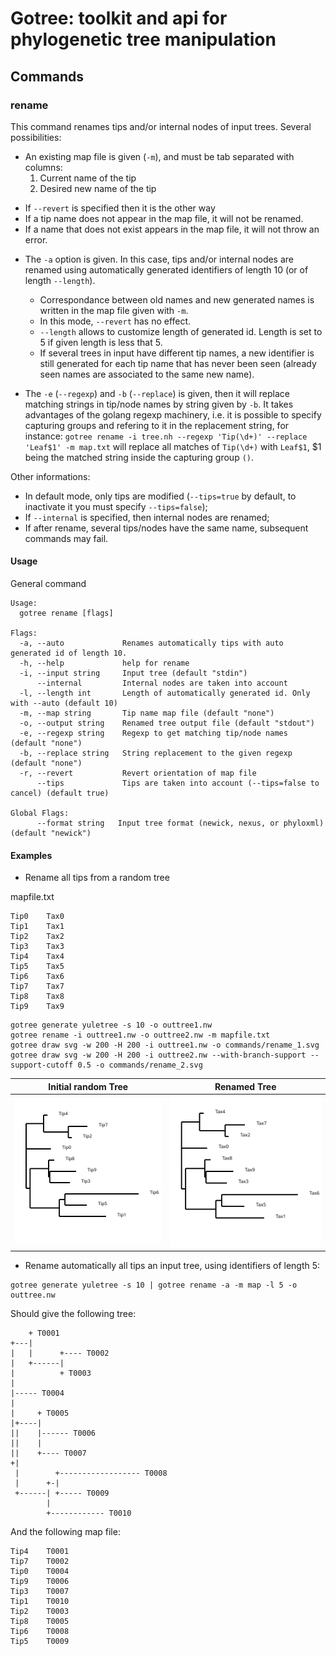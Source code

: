 # Gotree: toolkit and api for phylogenetic tree manipulation

## Commands

### rename
This command renames tips and/or internal nodes of input trees. Several possibilities:

*  An existing map file is given (`-m`), and must be tab separated with columns:
   1) Current name of the tip
   2) Desired new name of the tip
   
  - If `--revert` is specified then it is the other way
  - If a tip name does not appear in the map file, it will not be renamed. 
  - If a name that does not exist appears in the map file, it will not throw an error.

* The `-a` option is given. In this case, tips and/or internal nodes are renamed using automatically generated identifiers of length 10 (or of length `--length`).
  - Correspondance between old names and new generated names is written in the map file given with `-m`. 
  - In this mode, `--revert` has no effect.
  - `--length`  allows to customize length of generated id. Length is set to 5 if given length is less that 5.
  - If several trees in input have different tip names, a new identifier is still generated for each tip name that has never been seen (already seen names are associated to the same new name).

* The `-e` (`--regexp`) and `-b` (`--replace`) is given, then it will replace matching strings in tip/node names by string given by `-b`. It takes advantages of the golang regexp machinery, i.e. it is possible to specify capturing groups and refering to it in the replacement string, for instance: `gotree rename -i tree.nh --regexp 'Tip(\d+)' --replace 'Leaf$1' -m map.txt`  will replace all matches of `Tip(\d+)` with `Leaf$1`, $1 being the matched string inside the capturing group `()`.


Other informations:
- In default mode, only tips are modified (`--tips=true` by default, to inactivate it you must specify `--tips=false`);
- If `--internal` is specified, then internal nodes are renamed;
- If after rename, several tips/nodes have the same name, subsequent commands may fail.

#### Usage

General command
```
Usage:
  gotree rename [flags]

Flags:
  -a, --auto             Renames automatically tips with auto generated id of length 10.
  -h, --help             help for rename
  -i, --input string     Input tree (default "stdin")
      --internal         Internal nodes are taken into account
  -l, --length int       Length of automatically generated id. Only with --auto (default 10)
  -m, --map string       Tip name map file (default "none")
  -o, --output string    Renamed tree output file (default "stdout")
  -e, --regexp string    Regexp to get matching tip/node names (default "none")
  -b, --replace string   String replacement to the given regexp (default "none")
  -r, --revert           Revert orientation of map file
      --tips             Tips are taken into account (--tips=false to cancel) (default true)

Global Flags:
      --format string   Input tree format (newick, nexus, or phyloxml) (default "newick")
```

#### Examples

* Rename all tips from a random tree

mapfile.txt
```
Tip0	Tax0
Tip1	Tax1
Tip2	Tax2
Tip3	Tax3
Tip4	Tax4
Tip5	Tax5
Tip6	Tax6
Tip7	Tax7
Tip8	Tax8
Tip9	Tax9
```

```
gotree generate yuletree -s 10 -o outtree1.nw
gotree rename -i outtree1.nw -o outtree2.nw -m mapfile.txt
gotree draw svg -w 200 -H 200 -i outtree1.nw -o commands/rename_1.svg
gotree draw svg -w 200 -H 200 -i outtree2.nw --with-branch-support --support-cutoff 0.5 -o commands/rename_2.svg
```

Initial random Tree            | Renamed Tree
-------------------------------|---------------------------------------
![Random Tree 1](rename_1.svg) | ![Renamed tree](rename_2.svg)


* Rename automatically all tips an input tree, using identifiers of length 5:

```
gotree generate yuletree -s 10 | gotree rename -a -m map -l 5 -o outtree.nw
```

Should give the following tree:

```
    + T0001                             
+---|                                   
|   |      +---- T0002                  
|   +------|                            
|          + T0003                      
|                                       
|----- T0004                            
|                                       
|     + T0005                           
|+----|                                 
||    |------ T0006                     
||    |                                 
||    +---- T0007                       
+|                                      
 |        +------------------ T0008     
 |      +-|                             
 +------| +----- T0009                  
        |                               
        +------------ T0010             
```

And the following map file:

```
Tip4    T0001
Tip7    T0002
Tip0    T0004
Tip9    T0006
Tip3    T0007
Tip1    T0010
Tip2    T0003
Tip8    T0005
Tip6    T0008
Tip5    T0009
```
